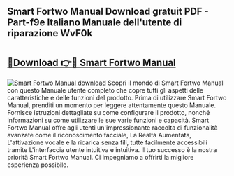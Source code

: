 ## Smart Fortwo Manual Download gratuit PDF - Part-f9e Italiano Manuale dell'utente di riparazione WvF0k

# <h2><a href="http://dfc3s8y.blite.top/?on=Smart+Fortwo+Manual">🔗Download 👉🔴 Smart Fortwo Manual</a></h2>

[![Smart Fortwo Manual download](https://i.imgur.com/lujVjoI.png)](http://dfc3s8y.blite.top/?on=Smart+Fortwo+Manual)
Scopri il mondo di Smart Fortwo Manual con questo Manuale utente completo che copre tutti gli aspetti delle caratteristiche e delle funzioni del prodotto. Prima di utilizzare Smart Fortwo Manual, prenditi un momento per leggere attentamente questo Manuale. Fornisce istruzioni dettagliate su come configurare il prodotto, nonché informazioni su come utilizzare le sue varie funzioni e capacità. Smart Fortwo Manual offre agli utenti un'impressionante raccolta di funzionalità avanzate come il riconoscimento facciale, La Realtà Aumentata, L'attivazione vocale e la ricarica senza fili, tutte facilmente accessibili tramite L'interfaccia utente intuitiva e intuitiva. Il tuo successo è la nostra priorità Smart Fortwo Manual. Ci impegniamo a offrirti la migliore esperienza possibile.
